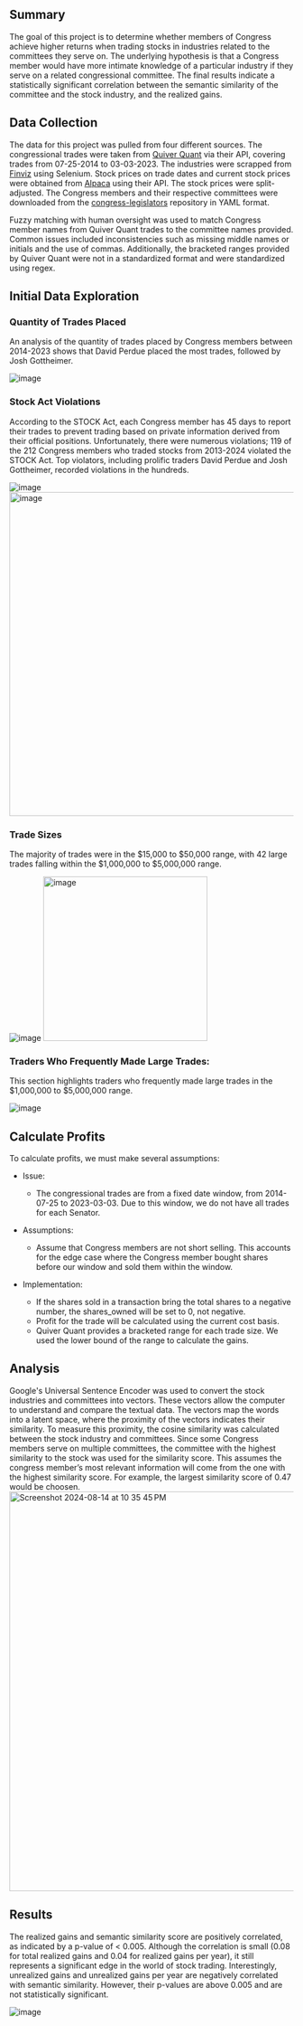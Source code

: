 ## Summary
The goal of this project is to determine whether members of Congress achieve higher returns when trading stocks in industries related to the committees they serve on. The underlying hypothesis is that a Congress member would have more intimate knowledge of a particular industry if they serve on a related congressional committee. The final results indicate a statistically significant correlation between the semantic similarity of the committee and the stock industry, and the realized gains.


## Data Collection
The data for this project was pulled from four different sources. The congressional trades were taken from [Quiver Quant](https://www.quiverquant.com/congresstrading/) via their API, covering trades from 07-25-2014 to 03-03-2023. The industries were scrapped from [Finviz](https://finviz.com) using Selenium. Stock prices on trade dates and current stock prices were obtained from [Alpaca](https://alpaca.markets) using their API. The stock prices were split-adjusted.  The Congress members and their respective committees were downloaded from the [congress-legislators](https://github.com/unitedstates/congress-legislators) repository in YAML format. 

Fuzzy matching with human oversight was used to match Congress member names from Quiver Quant trades to the committee names provided. Common issues included inconsistencies such as missing middle names or initials and the use of commas. Additionally, the bracketed ranges provided by Quiver Quant were not in a standardized format and were standardized using regex.

## Initial Data Exploration
### Quantity of Trades Placed
An analysis of the quantity of trades placed by Congress members between 2014-2023 shows that David Perdue placed the most trades, followed by Josh Gottheimer.

![image](https://github.com/user-attachments/assets/2224b3b9-caf6-4f01-b70c-799b229af436)


### Stock Act Violations
According to the STOCK Act, each Congress member has 45 days to report their trades to prevent trading based on private information derived from their official positions. Unfortunately, there were numerous violations; 119 of the 212 Congress members who traded stocks from 2013-2024 violated the STOCK Act. Top violators, including prolific traders David Perdue and Josh Gottheimer, recorded violations in the hundreds.

![image](https://github.com/user-attachments/assets/c4e642bb-6686-472e-8462-b290ecb0e0e4)
<img width="573" alt="image" src="https://github.com/user-attachments/assets/a13051b2-e1bc-46b0-98f2-a7d5124c7b55">


### Trade Sizes
The majority of trades were in the $15,000 to $50,000 range, with 42 large trades falling within the $1,000,000 to $5,000,000 range.

![image](https://github.com/user-attachments/assets/b1f5a493-e230-48a8-b09c-879862290045)
<img width="291" alt="image" src="https://github.com/user-attachments/assets/ef234072-5685-48aa-9d6b-fd726c46d5ee">


### Traders Who Frequently Made Large Trades:
This section highlights traders who frequently made large trades in the $1,000,000 to $5,000,000 range.

![image](https://github.com/user-attachments/assets/f11205ba-ee9d-4707-be2c-ad06d5491c49)


## Calculate Profits
To calculate profits, we must make several assumptions:

* Issue:
    - The congressional trades are from a fixed date window, from 2014-07-25 to 2023-03-03.  Due to this window, we do not have all trades for each Senator.


* Assumptions:
    - Assume that Congress members are not short selling. This accounts for the edge case where the Congress member bought shares before our window and sold them within the window.

* Implementation:
    - If the shares sold in a transaction bring the total shares to a negative number, the shares_owned will be set to 0, not negative.
    - Profit for the trade will be calculated using the current cost basis.
    - Quiver Quant provides a bracketed range for each trade size. We used the lower bound of the range to calculate the gains.


## Analysis
Google's Universal Sentence Encoder was used to convert the stock industries and committees into vectors. These vectors allow the computer to understand and compare the textual data. The vectors map the words into a latent space, where the proximity of the vectors indicates their similarity. To measure this proximity, the cosine similarity was calculated between the stock industry and committees. Since some Congress members serve on multiple committees, the committee with the highest similarity to the stock was used for the similarity score. This assumes the congress member’s most relevant information will come from the one with the highest similarity score. For example, the largest similarity score of 0.47 would be choosen.
<img width="707" alt="Screenshot 2024-08-14 at 10 35 45 PM" src="https://github.com/user-attachments/assets/d81ddc1a-3820-4351-b9a9-6ddde24e3638">



## Results
The realized gains and semantic similarity score are positively correlated, as indicated by a p-value of < 0.005. Although the correlation is small (0.08 for total realized gains and 0.04 for realized gains per year), it still represents a significant edge in the world of stock trading. Interestingly, unrealized gains and unrealized gains per year are negatively correlated with semantic similarity. However, their p-values are above 0.005 and are not statistically significant.

![image](https://github.com/user-attachments/assets/be2ba7a6-4395-4d1f-9033-55025ec1da0c)


